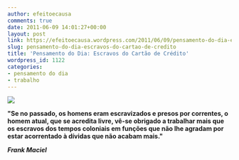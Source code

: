 ```yaml
---
author: efeitoecausa
comments: true
date: 2011-06-09 14:01:27+00:00
layout: post
link: https://efeitoecausa.wordpress.com/2011/06/09/pensamento-do-dia-escravos-do-cartao-de-credito/
slug: pensamento-do-dia-escravos-do-cartao-de-credito
title: 'Pensamento do Dia: Escravos do Cartão de Crédito'
wordpress_id: 1122
categories:
- pensamento do dia
- trabalho
---
```


[![](http://efeitoecausa.files.wordpress.com/2011/06/divida.jpg?w=254)](http://efeitoecausa.files.wordpress.com/2011/06/divida.jpg)

**"Se no passado, os homens eram escravizados e presos por correntes, o homem atual, que se acredita livre, vê-se obrigado a trabalhar mais que os escravos dos tempos coloniais em funções que não lhe agradam por estar acorrentado à dívidas que não acabam mais."**

_**Frank Maciel**_
